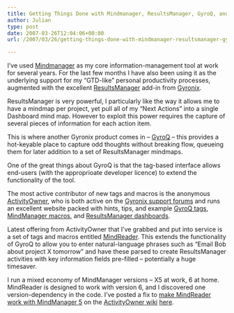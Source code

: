 ```yaml
---
title: Getting Things Done with Mindmanager, ResultsManager, GyroQ, and now MindReader
author: Julian
type: post
date: 2007-03-26T12:04:06+00:00
url: /2007/03/26/getting-things-done-with-mindmanager-resultsmanager-gyroq-and-now-mindreader/

---
```

I’ve used [Mindmanager][1] as my core information-management tool at work for several years. For the last few months I have also been using it as the underlying support for my “GTD-like” personal productivity processes, augmented with the excellent [ResultsManager][2] add-in from [Gyronix][3].

ResultsManager is very powerful, I particularly like the way it allows me to have a mindmap per project, yet pull all of my “Next Actions” into a single Dashboard mind map. However to exploit this power requires the capture of several pieces of information for each action item.

This is where another Gyronix product comes in – [GyroQ][4] – this provides a hot-keyable place to capture odd thoughts without breaking flow, queueing them for later addition to a set of ResultsManager mindmaps.

One of the great things about GyroQ is that the tag-based interface allows end-users (with the approprioate developer licence) to extend the functionality of the tool.

The most active contributor of new tags and macros is the anonymous [ActivityOwner][5], who is both active on the [Gyronix support forums][6] and runs an excellent website packed with hints, tips, and example [GyroQ tags][7], [MindManager macros][8], and [ResultsManager dashboards][9].

Latest offering from ActivityOwner that I’ve grabbed and put into service is a set of tags and macros entitled [MindReader][10]. This extends the functionality of GyroQ to allow you to enter natural-language phrases such as “Email Bob about project X tomorrow” and have these parsed to create ResultsManager activities with key information fields pre-filled – potentially a huge timesaver.

I run a mixed economy of MindManager versions – X5 at work, 6 at home. MindReader is designed to work with version 6, and I discovered one version-dependency in the code. I’ve posted a fix to [make MindReader work with MindManager 5][11] on the [ActivityOwner wiki][12] [here][11].

 [1]: https://www.mindjet.com/us/products/mindmanager_pro6/index.php
 [2]: https://www.gyronix.com/resultmanager.php
 [3]: https://www.gyronix.com/
 [4]: https://www.gyronix.com/gyroq/index.php
 [5]: https://www.activityowner.com/
 [6]: https://www.gyronix.com/forums.php
 [7]: https://www.activityowner.com/gyroq-sequence-library/
 [8]: https://www.activityowner.com/library-mindmanager-macros/
 [9]: https://www.activityowner.com/resultsmanager-dashboard-library/
 [10]: https://wiki.activityowner.com/index.php?title=MindReader
 [11]: https://wiki.activityowner.com/index.php?title=Making_MindReader_work_on_MM5
 [12]: https://wiki.activityowner.com/index.php?title=Main_Page